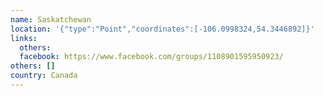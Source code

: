 ```yaml
---
name: Saskatchewan
location: '{"type":"Point","coordinates":[-106.0998324,54.3446892]}'
links:
  others: 
  facebook: https://www.facebook.com/groups/1108901595950923/
others: []
country: Canada
---
```

